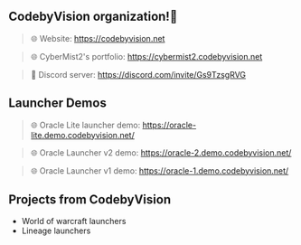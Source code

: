 ## CodebyVision organization!👋


> 🌐 Website: https://codebyvision.net

> 🌐 CyberMist2's portfolio: https://cybermist2.codebyvision.net

> 🤖 Discord server: https://discord.com/invite/Gs9TzsgRVG

## Launcher Demos

> 🌐 Oracle Lite launcher demo: https://oracle-lite.demo.codebyvision.net/

> 🌐 Oracle Launcher v2 demo: https://oracle-2.demo.codebyvision.net/ 

> 🌐 Oracle Launcher v1 demo: https://oracle-1.demo.codebyvision.net/ 

## Projects from CodebyVision
- World of warcraft launchers
- Lineage launchers
